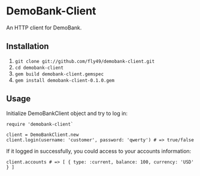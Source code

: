 # DemoBank-Client
An HTTP client for DemoBank.
## Installation
1. `git clone git://github.com/fly49/demobank-client.git`
2. `cd demobank-client`
3. `gem build demobank-client.gemspec`
4. `gem install demobank-client-0.1.0.gem`
## Usage
Initialize DemoBankClient object and try to log in:
```
require 'demobank-client`

client = DemoBankClient.new
client.login(username: 'customer', password: 'qwerty') # => true/false
```
If it logged in successfully, you could access to your accounts information:
```
client.accounts # => [ { type: :current, balance: 100, currency: 'USD' } ]
```
